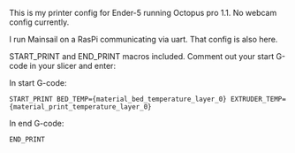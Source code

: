This is my printer config for Ender-5 running Octopus pro 1.1. No webcam config currently.

I run Mainsail on a RasPi communicating via uart. That config is also here. 

START_PRINT and END_PRINT macros included. Comment out your start G-code in your slicer
and enter:

In start G-code:
```
START_PRINT BED_TEMP={material_bed_temperature_layer_0} EXTRUDER_TEMP={material_print_temperature_layer_0}
```

In end G-code:
```
END_PRINT
```
